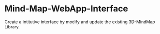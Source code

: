 # Mind-Map-WebApp-Interface

Create a intitutive interface by modify and update the existing 3D-MindMap Library.
